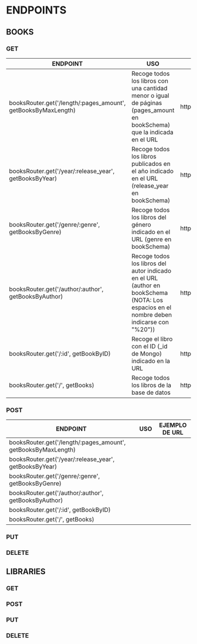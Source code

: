 # ENDPOINTS

## BOOKS

### GET

| ENDPOINT                                                      | USO                                                                                                                                     | EJEMPLO DE URL                                              |
| ------------------------------------------------------------- | --------------------------------------------------------------------------------------------------------------------------------------- | ----------------------------------------------------------- |
| booksRouter.get('/length/:pages_amount', getBooksByMaxLength) | Recoge todos los libros con una cantidad menor o igual de páginas (pages_amount en bookSchema) que la indicada en el URL                | http://localhost:3000/api/v1/libraries/location/Barcelona   |
| booksRouter.get('/year/:release_year', getBooksByYear)        | Recoge todos los libros publicados en el año indicado en el URL (release_year en bookSchema)                                            | http://localhost:3000/api/v1/books/year/1902                |
| booksRouter.get('/genre/:genre', getBooksByGenre)             | Recoge todos los libros del género indicado en el URL (genre en bookSchema)                                                             | http://localhost:3000/api/v1/books/genre/fantasy            |
| booksRouter.get('/author/:author', getBooksByAuthor)          | Recoge todos los libros del autor indicado en el URL (author en bookSchema (NOTA: Los espacios en el nombre deben indicarse con "%20")) | http://localhost:3000/api/v1/books/author/Neil%20Gaiman     |
| booksRouter.get('/:id', getBookByID)                          | Recoge el libro con el ID (\_id de Mongo) indicado en la URL                                                                            | http://localhost:3000/api/v1/books/682a71b933f2ff2000fbba6f |
| booksRouter.get('/', getBooks)                                | Recoge todos los libros de la base de datos                                                                                             | http://localhost:3000/api/v1/books/                         |

### POST

| ENDPOINT                                                      | USO | EJEMPLO DE URL |
| ------------------------------------------------------------- | --- | -------------- |
| booksRouter.get('/length/:pages_amount', getBooksByMaxLength) |     |                |
| booksRouter.get('/year/:release_year', getBooksByYear)        |     |                |
| booksRouter.get('/genre/:genre', getBooksByGenre)             |     |                |
| booksRouter.get('/author/:author', getBooksByAuthor)          |     |                |
| booksRouter.get('/:id', getBookByID)                          |     |                |
| booksRouter.get('/', getBooks)                                |     |                |

### PUT

### DELETE

## LIBRARIES

### GET

### POST

### PUT

### DELETE
